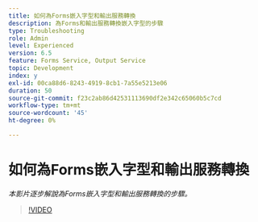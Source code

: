 ```yaml
---
title: 如何為Forms嵌入字型和輸出服務轉換
description: 為Forms和輸出服務轉換嵌入字型的步驟
type: Troubleshooting
role: Admin
level: Experienced
version: 6.5
feature: Forms Service, Output Service
topic: Development
index: y
exl-id: 00ca88d6-8243-4919-8cb1-7a55e5213e06
duration: 50
source-git-commit: f23c2ab86d42531113690df2e342c65060b5c7cd
workflow-type: tm+mt
source-wordcount: '45'
ht-degree: 0%

---
```


# 如何為Forms嵌入字型和輸出服務轉換

*本影片逐步解說為Forms嵌入字型和輸出服務轉換的步驟。*

>[!VIDEO](https://video.tv.adobe.com/v/335496?quality=12&learn=on)
